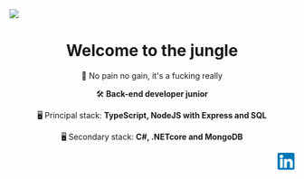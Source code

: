 <img src="https://media.giphy.com/media/5fkzHxGP920Ra/giphy.gif" align="left" width="400px">
<br>
<h1 align="center"> Welcome to the jungle </h1>

<p align="center"> 🌱 No pain no gain, it's a fucking really</p>

<p align="center"> 🛠️ <strong>Back-end developer junior</strong></p>

<p align="center"> 🖥️ Principal stack: <strong>TypeScript, NodeJS with Express and SQL</strong></p>

<p align="center"> 🖥️ Secondary stack: <strong>C#, .NETcore and MongoDB</strong></p>

<p align="center">
<a href="https://www.linkedin.com/in/anderson-felix-a6b0221a6/" target="_blank"><img align="right" src="https://github.com/anderson-felix/image/blob/main/linkedin.png" alt="LinkedIn: Anderson Felix" width="30" heigth="20"/></a>

</p>

